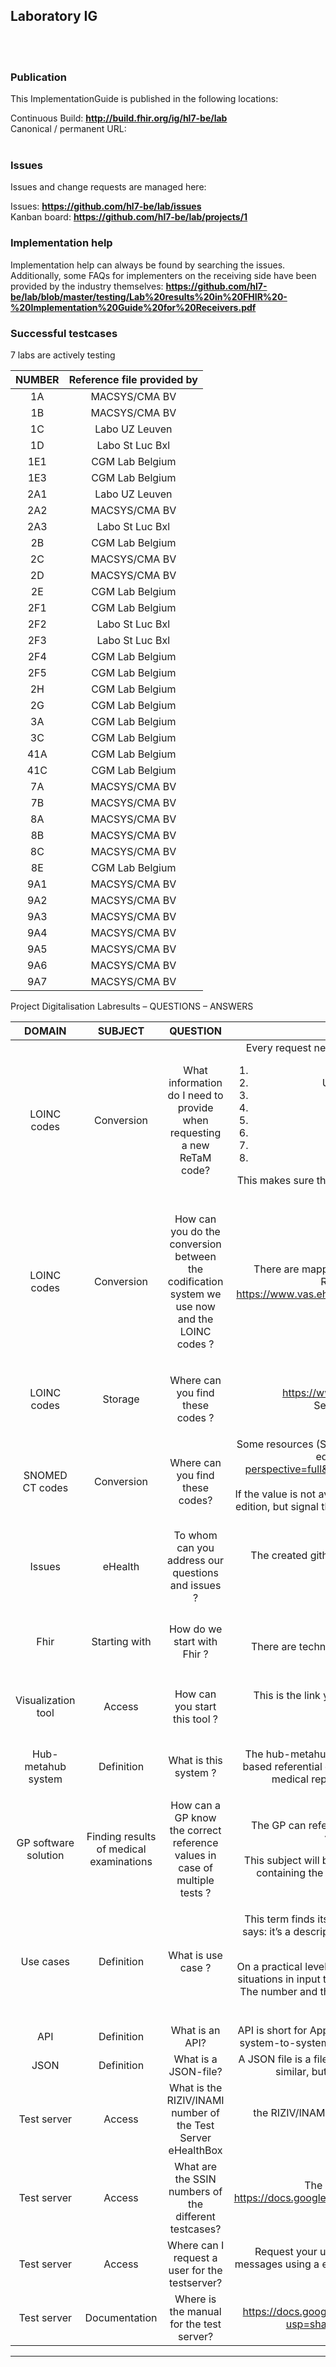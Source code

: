 Laboratory IG
---
<br> </br>
###
### Publication
This ImplementationGuide is published in the following locations:

Continuous Build: __http://build.fhir.org/ig/hl7-be/lab__  
Canonical / permanent URL: 
<br> </br>

### Issues
Issues and change requests are managed here:  

Issues:  __https://github.com/hl7-be/lab/issues__  
Kanban board:  __https://github.com/hl7-be/lab/projects/1__  

### Implementation help

Implementation help can always be found by searching the issues. Additionally, some FAQs for implementers on the receiving side have been provided by the industry themselves: __https://github.com/hl7-be/lab/blob/master/testing/Lab%20results%20in%20FHIR%20-%20Implementation%20Guide%20for%20Receivers.pdf__

### Successful testcases

7 labs are actively testing

| NUMBER | Reference file provided by |
| :-: | :-: |
| 1A | MACSYS/CMA BV |
| 1B | MACSYS/CMA BV |
| 1C | Labo UZ Leuven |
| 1D | Labo St Luc Bxl |
| 1E1 | CGM Lab Belgium |
| 1E3 | CGM Lab Belgium |
| 2A1 | Labo UZ Leuven |
| 2A2 | MACSYS/CMA BV |
| 2A3 | Labo St Luc Bxl |
| 2B | CGM Lab Belgium |
| 2C | MACSYS/CMA BV |
| 2D | MACSYS/CMA BV |
| 2E | CGM Lab Belgium |
| 2F1 | CGM Lab Belgium |
| 2F2 | Labo St Luc Bxl |
| 2F3 | Labo St Luc Bxl |
| 2F4| CGM Lab Belgium |
| 2F5| CGM Lab Belgium |
| 2H | CGM Lab Belgium |
| 2G | CGM Lab Belgium |
| 3A | CGM Lab Belgium |
| 3C | CGM Lab Belgium |
| 41A | CGM Lab Belgium |
| 41C | CGM Lab Belgium |
| 7A | MACSYS/CMA BV |
| 7B | MACSYS/CMA BV |
| 8A | MACSYS/CMA BV |
| 8B | MACSYS/CMA BV |
| 8C | MACSYS/CMA BV |
| 8E | CGM Lab Belgium |
| 9A1 | MACSYS/CMA BV |
| 9A2 | MACSYS/CMA BV |
| 9A3 | MACSYS/CMA BV |
| 9A4 | MACSYS/CMA BV |
| 9A5 | MACSYS/CMA BV |
| 9A6 | MACSYS/CMA BV |
| 9A7 | MACSYS/CMA BV |




Project Digitalisation Labresults – QUESTIONS – ANSWERS



|DOMAIN|SUBJECT|QUESTION|ANSWER|
| :-: | :-: | :-: | :-: |
|LOINC codes| Conversion | What information do I need to provide when requesting a new ReTaM code?| Every request needs to provide the following info when requesting a new ReTaM code:<ol><li>	Label without abbreviation</li><li>	Used/usual abbreviation (may contain abbreviated terms)</li><li>	Sample/matrix </li><li>	Method </li><li>	Type and unit of result </li><li>	Proposed LOINC code </li><li>	If known, Fratem/RSW-code </li><li>	If known, Medidoc-code </li></ol>This makes sure that the requests are sufficiently clear and precise, and prevents work for analyses that already exist in ReTaM|
|LOINC codes|Conversion |<p>How can you do the conversion between the codification system we use now and the LOINC codes ?</p><p></p>|There are mapping tables at your disposal  between LOINC codes and Medidoc and RSW/FRATEM codes, which your LIS provider can use.<br>https://www.vas.ehealth.fgov.be/webretam/retam/home.htm?eventName=MENU_SEARCH|
|LOINC codes|Storage|<p>Where can you find these codes ?</p><p></p>|<https://www.ehealth.fgov.be/standards/kmehr/en/page/retam-exports> <br>See also... https://github.com/hl7-be/lab/issues?q=retam<br>|
|SNOMED CT codes|Conversion|Where can you find these codes?|Some resources (Specimen) use SNOMED CT codes. You can use values from the Belgian edition of SNOMED CT: https://browser.ihtsdotools.org/?perspective=full&conceptId1=404684003&edition=MAIN/SNOMEDCT-BE/2022-03-15&release=&languages=en,nl,fr .<br> If the value is not available in the Belgian edition, you can use a value from the international edition, but signal this use to [terminology@health.fgov.be with subject: New LOINC code in context Lab Result](mailto:terminology@health.fgov.be?subject=New+LOINC+code+in+context+Lab+Result) |
|Issues|eHealth|To whom can you address our questions and issues ?|<p>The created github from eHealth is the place to ask questions or to signal a problem:</p><p><https://github.com/hl7-be/lab/issues></p><p></p>|
|Fhir|Starting with|How do we start with Fhir ?|<p>Technical workshop about Fhir organized by eHealth</p><p>There are technical Q&A sessions organised every 6 weeks. Please send an email to support@be-ehealth-standards.atlassian.net</p><p></p>|
|Visualization tool|Access|How can you start this tool ?|<p>This is the link you need: <https://fhir-testserver.be/index.php/visualization_webapp></p><p>Attention: this is the final link</p>|
|Hub-metahub system|Definition|What is this system ?|<p>The hub-metahub system is a network between hubs (Cozo, VZN KUL,RSW, Abrumet) based referential databases, which can be used by a citizen or a caregiver to retrieve all medical reports for a certain cititzen published by healthcare organizations.</p><p></p>|
|GP software solution|Finding results of medical examinations|How can a GP know the correct reference values in case of multiple tests ?|<p>The GP can refer to the message. He can use a LOINC code. It’s up to each software vendor to foresee a solution by using graphs, stats …</p><p>This subject will be treated by the hubs and a document will be published after analysis containing the parameters that can be used to question the hub-metahub system.</p><p></p>|
|Use cases|Definition|What is use case ?|<p>This term finds its origin in UML (Unified Modeling Language), the theoretical definition says: it’s a description of a behavior of a system that reacts on an input from the outside world.</p><p>On a practical level you need to test a new application and therefore you need a set of real situations in input to be able to test your system and to control the validity of the outcome. The number and the quality of the use cases will determine the risk percentage on errors of your application.</p><p></p>|
|API|Definition|What is an API?|API is short for Application Programming Interface. An API is a technical description of the system-to-system communication in terms of actions and input and output descriptions.|
|JSON|Definition|What is a JSON-file?|A JSON file is a file that contains data in a syntactic format that is currently popular. Other similar, but technically different syntaxes for data are XML, HL7v2, CSV,...|
|Test server| Access |What is the RIZIV/INAMI number of the Test Server eHealthBox| the RIZIV/INAMI number of the eHBox is 17166921 and the HCIType is DOCTOR or 73100906111 and the HCIType is SSIN |
|Test server| Access |What are the SSIN numbers of the different testcases? | The list of SSIN numbers for the testcases can be found here: https://docs.google.com/spreadsheets/d/1Zpkz2_rBUYXOHI0f_eQQTXIrXdaTsiUc1qyOrIk-WmY/edit#gid=0 |
|Test server| Access | Where can I request a user for the testserver? | Request your user here: https://fhir-testserver.be/index.php/login If you send your messages using a eHBox with a RIZIV/INAMI number, do not forget to mention it! Otherwise a CBE is enough.|
|Test server| Documentation | Where is the manual for the test server? |  https://docs.google.com/presentation/d/1mZEasXjsMlOKJKt5jRoWcZc2tCKtnH4T/edit?usp=sharing&ouid=101628904260211620169&rtpof=true&sd=true |




---
